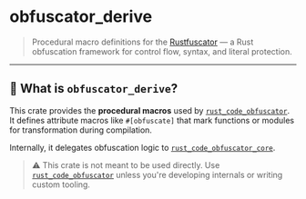 # obfuscator_derive

> Procedural macro definitions for the [Rustfuscator](https://lib.rs/crates/rust_code_obfuscator) — a Rust obfuscation framework for control flow, syntax, and literal protection.

---

## 🧠 What is `obfuscator_derive`?

This crate provides the **procedural macros** used by [`rust_code_obfuscator`](https://lib.rs/crates/rust_code_obfuscator).  
It defines attribute macros like `#[obfuscate]` that mark functions or modules for transformation during compilation.

Internally, it delegates obfuscation logic to [`rust_code_obfuscator_core`](https://lib.rs/crates/rust_code_obfuscator_core).

> ⚠️ This crate is not meant to be used directly. Use [`rust_code_obfuscator`](https://lib.rs/crates/rust_code_obfuscator) unless you're developing internals or writing custom tooling.
